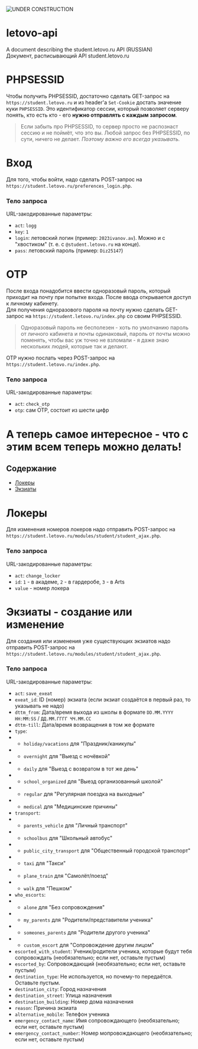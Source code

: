 ![UNDER CONSTRUCTION](https://media.istockphoto.com/vectors/under-construction-site-banner-sign-vector-black-and-yellow-diagonal-vector-id1192837450?k=20&m=1192837450&s=612x612&w=0&h=MpHAjpQ7v_zZmH_2FjcbmVMonTOkjs156B1egVrFViw=)

# letovo-api
A document describing the student.letovo.ru API (RUSSIAN)<br>
Документ, расписывающий API student.letovo.ru

# PHPSESSID
Чтобы получить PHPSESSID, достаточно сделать GET-запрос на `https://student.letovo.ru` и из header'а `Set-Cookie` достать значение куки `PHPSESSID`. Это идентификатор сессии, который позволяет серверу понять, кто есть кто - его **нужно отправлять с каждым запросом**.
> Если забыть про PHPSESSID, то сервер просто не распознаст сессию и не поймёт, что это вы. Любой запрос без PHPSESSID, по сути, ничего не делает. *Поэтому важно его всегда указывать.*

# Вход
Для того, чтобы войти, надо сделать POST-запрос на `https://student.letovo.ru/preferences_login.php`.
### Тело запроса
URL-закодированные параметры:
- `act`: `logg`
- `key`: `1`
- `login`: летовский логин (пример: `2023ivanov.av`). Можно и с "хвостиком" (т. е. с `@student.letovo.ru` на конце).
- `pass`: летовский пароль (пример: `Diz25147`)

# OTP
После входа понадобится ввести одноразовый пароль, который приходит на почту при попытке входа. После ввода открывается доступ к личному кабинету.<br>
Для получения одноразового пароля на почту нужно сделать GET-запрос на `https://student.letovo.ru/index.php` со своим PHPSESSID.
> Одноразовый пароль не бесполезен - хоть по умолчанию пароль от личного кабинета и почты одинаковый, пароль от почты можно поменять, чтобы вас уж точно не взломали - я даже знаю нескольких людей, которые так и делают.

OTP нужно послать через POST-запрос на `https://student.letovo.ru/index.php`.
### Тело запроса
URL-закодированные параметры:
- `act`: `check_otp`
- `otp`: сам OTP, состоит из шести цифр

# А теперь самое интересное - что с этим всем теперь можно делать!
## Содержание
- [Локеры](https://github.com/Milk-Cool/letovo-api/blob/main/README.md#%D0%BB%D0%BE%D0%BA%D0%B5%D1%80%D1%8B)
- [Экзиаты](https://github.com/Milk-Cool/letovo-api/blob/main/README.md#%D1%8D%D0%BA%D0%B7%D0%B8%D0%B0%D1%82%D1%8B---%D1%81%D0%BE%D0%B7%D0%B4%D0%B0%D0%BD%D0%B8%D0%B5-%D0%B8%D0%BB%D0%B8-%D0%B8%D0%B7%D0%BC%D0%B5%D0%BD%D0%B5%D0%BD%D0%B8%D0%B5)

# Локеры
Для изменения номеров локеров надо отправить POST-запрос на `https://student.letovo.ru/modules/student/student_ajax.php`.
### Тело запроса
URL-закодированные параметры:
- `act`: `change_locker`
- `id`: `1` - в академе, `2` - в гардеробе, `3` - в Arts
- `value` - номер локера

# Экзиаты - создание или изменение
Для создания или изменения уже существующих экзиатов надо отправить POST-запрос на `https://student.letovo.ru/modules/student/student_ajax.php`.
### Тело запроса
URL-закодированные параметры:
- `act`: `save_exeat`
- `exeat_id`: ID (номер) экзиата (если экзиат создаётся в первый раз, то указывать не надо)
- `dttm_from`: Дата/время выхода из школы в формате `DD.MM.YYYY HH:MM:SS` / `ДД.ММ.ГГГГ ЧЧ.ММ.СС`
- `dttm-till`: Дата/время возвращения в том же формате
- `type`: 
- - `holiday/vacations` для "Праздник/каникулы"
- - `overnight` для "Выезд с ночёвкой"
- - `daily` для "Выезд с возвратом в тот же день"
- - `school_organized` для "Выезд организованный школой"
- - `regular` для "Регулярная поездка на выходные"
- - `medical` для "Медицинские причины"
- `transport`:
- - `parents_vehicle` для "Личный транспорт"
- - `schoolbus` для "Школьный автобус"
- - `public_city_transport` для "Общественный городской транспорт"
- - `taxi` для "Такси"
- - `plane_train` для "Самолёт/поезд"
- - `walk` для "Пешком"
- `who_escorts`:
- - `alone` для "Без сопровождения"
- - `my_parents` для "Родители/представители ученика"
- - `someones_parents` для "Родители другого ученика"
- - `custom_escort` для "Сопровождение другим лицом"
- `escorted_with_student`: Ученик/родители ученика, которые будут тебя сопровождать (необязательно; если нет, оставьте пустым)
- `escorted_by`: Сопровождающий (необязательно; если нет, оставьте пустым)
- `destination_type`: Не используется, но почему-то передаётся. Оставьте пустым.
- `destination_city`: Город назначения
- `destination_street`: Улица назначения
- `destination_building`: Номер дома назначения
- `reason`: Причина экзиата
- `alternative_mobile`: Телефон ученика
- `emergency_contact_name`: Имя сопровождающего (необязательно; если нет, оставьте пустым)
- `emergency_contact_number`: Номер мопровождающего (необязательно; если нет, оставьте пустым)
